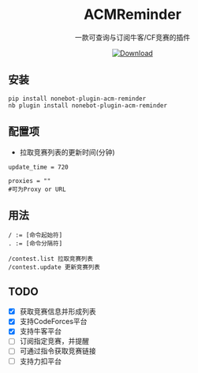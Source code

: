 <div align="center">

# ACMReminder

一款可查询与订阅牛客/CF竞赛的插件

<a href="https://pypi.python.org/pypi/nonebot-plugin-acm-reminder">
    <img src="https://img.shields.io/pypi/dm/nonebot-plugin-acm-reminder?style=for-the-badge" alt="Download">
</a>

</div>

## 安装

```
pip install nonebot-plugin-acm-reminder
nb plugin install nonebot-plugin-acm-reminder
```

## 配置项

* 拉取竞赛列表的更新时间(分钟)
```
update_time = 720

proxies = "" 
#可为Proxy or URL
```

## 用法

```
/ := [命令起始符]
. := [命令分隔符]

/contest.list 拉取竞赛列表
/contest.update 更新竞赛列表
```

## TODO

- [x] 获取竞赛信息并形成列表
- [x] 支持CodeForces平台
- [x] 支持牛客平台
- [ ] 订阅指定竞赛，并提醒
- [ ] 可通过指令获取竞赛链接
- [ ] 支持力扣平台
